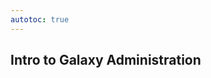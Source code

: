 ```yaml
---
autotoc: true
---
```


<slot name="/events/gcc2024/header" />
<div class="text-center">

## Intro to Galaxy Administration

</div>
